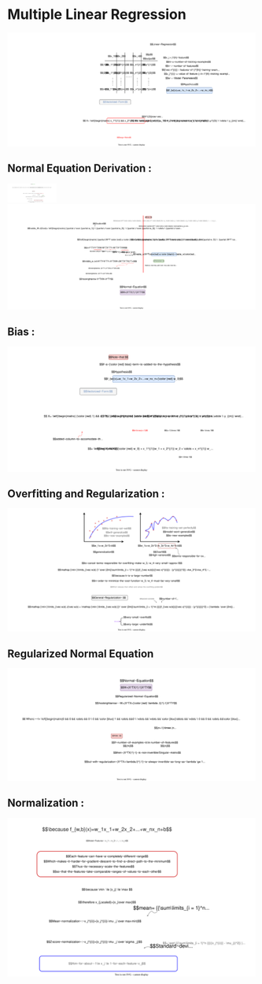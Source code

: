 <style>
img {
  background-color: transparent;
  background-size: cover;
}
</style>

# Multiple Linear Regression 
<img src="images/regurzation.svg">

## Normal Equation Derivation :

<img src="images/minimize.svg" width = "100px">
<img src="images/reguralilambda.svg">

## Bias :

<img src="images/bias.svg">

## Overfitting and Regularization :

<img src="images/overfit.svg">

## Regularized Normal Equation

<img src="images/normregular.svg">

## Normalization : 
<img src="images/feature~scaling.svg">
